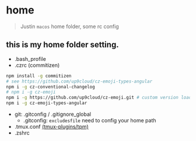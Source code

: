 # home

> Justin `macos` home folder, some rc config

## this is my home folder setting.

- .bash_profile
- .czrc (commitizen)

```sh
npm install -g commitizen
# see https://github.com/up9cloud/cz-emoji-types-angular
npm i -g cz-conventional-changelog
# npm i -g cz-emoji
npm i -g https://github.com/up9cloud/cz-emoji.git # custom version load types by module name https://github.com/ngryman/cz-emoji/pull/16
npm i -g cz-emoji-types-angular
```

- git: .gitconfig / .gitignore_global
  - .gitconfig: `excludesfile` need to config your home path
- .tmux.conf [(tmux-plugins/tpm)](https://github.com/tmux-plugins/tpm)
- .zshrc